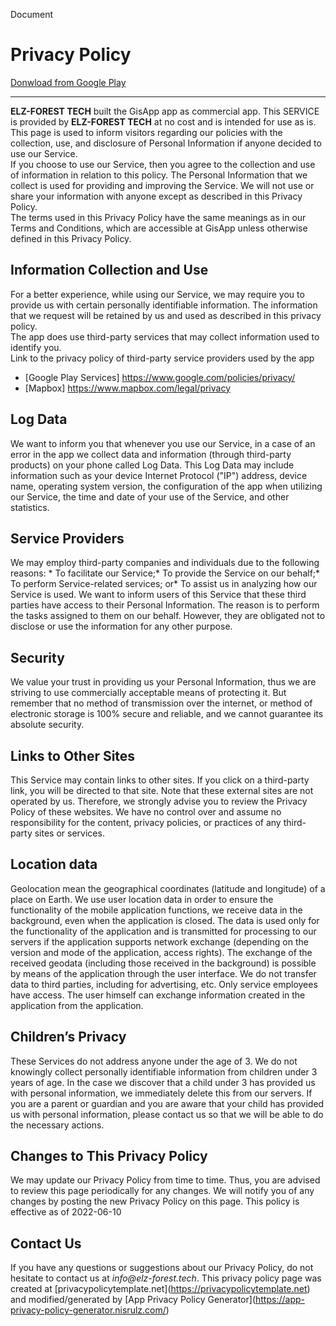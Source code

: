    Document

Privacy Policy
==============

<a href="https://play.google.com/store/apps/details?id=ru.elzforesttech.gisapp">Donwload from Google Play</a>

* * *

**ELZ-FOREST TECH** built the GisApp app as commercial app. This SERVICE is provided by **ELZ-FOREST TECH** at no cost and is intended for use as is. This page is used to inform visitors regarding our policies with the collection, use, and disclosure of Personal Information if anyone decided to use our Service.  
If you choose to use our Service, then you agree to the collection and use of information in relation to this policy. The Personal Information that we collect is used for providing and improving the Service. We will not use or share your information with anyone except as described in this Privacy Policy.  
The terms used in this Privacy Policy have the same meanings as in our Terms and Conditions, which are accessible at GisApp unless otherwise defined in this Privacy Policy.  

Information Collection and Use
------------------------------

For a better experience, while using our Service, we may require you to provide us with certain personally identifiable information. The information that we request will be retained by us and used as described in this privacy policy.  
The app does use third-party services that may collect information used to identify you.  
Link to the privacy policy of third-party service providers used by the app  

*   \[Google Play Services\] https://www.google.com/policies/privacy/
*   \[Mapbox\] https://www.mapbox.com/legal/privacy

Log Data
--------

We want to inform you that whenever you use our Service, in a case of an error in the app we collect data and information (through third-party products) on your phone called Log Data. This Log Data may include information such as your device Internet Protocol ("IP") address, device name, operating system version, the configuration of the app when utilizing our Service, the time and date of your use of the Service, and other statistics.

Service Providers
-----------------

We may employ third-party companies and individuals due to the following reasons: \* To facilitate our Service;\* To provide the Service on our behalf;\* To perform Service-related services; or\* To assist us in analyzing how our Service is used. We want to inform users of this Service that these third parties have access to their Personal Information. The reason is to perform the tasks assigned to them on our behalf. However, they are obligated not to disclose or use the information for any other purpose.

Security
--------

We value your trust in providing us your Personal Information, thus we are striving to use commercially acceptable means of protecting it. But remember that no method of transmission over the internet, or method of electronic storage is 100% secure and reliable, and we cannot guarantee its absolute security.

Links to Other Sites
--------------------

This Service may contain links to other sites. If you click on a third-party link, you will be directed to that site. Note that these external sites are not operated by us. Therefore, we strongly advise you to review the Privacy Policy of these websites. We have no control over and assume no responsibility for the content, privacy policies, or practices of any third-party sites or services.

Location data
-------------

Geolocation mean the geographical coordinates (latitude and longitude) of a place on Earth. We use user location data in order to ensure the functionality of the mobile application functions, we receive data in the background, even when the application is closed. The data is used only for the functionality of the application and is transmitted for processing to our servers if the application supports network exchange (depending on the version and mode of the application, access rights). The exchange of the received geodata (including those received in the background) is possible by means of the application through the user interface. We do not transfer data to third parties, including for advertising, etc. Only service employees have access. The user himself can exchange information created in the application from the application.

Children’s Privacy
------------------

These Services do not address anyone under the age of 3. We do not knowingly collect personally identifiable information from children under 3 years of age. In the case we discover that a child under 3 has provided us with personal information, we immediately delete this from our servers. If you are a parent or guardian and you are aware that your child has provided us with personal information, please contact us so that we will be able to do the necessary actions.

Changes to This Privacy Policy
------------------------------

We may update our Privacy Policy from time to time. Thus, you are advised to review this page periodically for any changes. We will notify you of any changes by posting the new Privacy Policy on this page. This policy is effective as of 2022-06-10

Contact Us
----------

If you have any questions or suggestions about our Privacy Policy, do not hesitate to contact us at _info@elz-forest.tech_. This privacy policy page was created at \[privacypolicytemplate.net\](https://privacypolicytemplate.net) and modified/generated by \[App Privacy Policy Generator\](https://app-privacy-policy-generator.nisrulz.com/)

